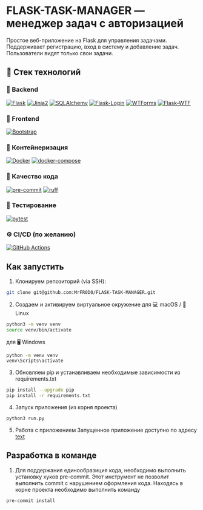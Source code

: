 # FLASK-TASK-MANAGER — менеджер задач с авторизацией
Простое веб-приложение на Flask для управления задачами. Поддерживает регистрацию, вход в систему и добавление задач. Пользователи видят только свои задачи.

## 🧰 Стек технологий

### 🔧 Backend
[![Flask](https://img.shields.io/badge/Flask-2.3+-blue?logo=flask)](https://flask.palletsprojects.com/)
[![Jinja2](https://img.shields.io/badge/Jinja2-3.1+-orange?logo=jinja)](https://jinja.palletsprojects.com/)
[![SQLAlchemy](https://img.shields.io/badge/SQLAlchemy-2.0+-red?logo=sqlalchemy)](https://www.sqlalchemy.org/)
[![Flask-Login](https://img.shields.io/badge/Flask--Login-auth-green)](https://flask-login.readthedocs.io/)
[![WTForms](https://img.shields.io/badge/WTForms-3.1+-lightgrey)](https://wtforms.readthedocs.io/)
[![Flask-WTF](https://img.shields.io/badge/Flask--WTF-1.2+-yellow)](https://flask-wtf.readthedocs.io/)

### 💅 Frontend
[![Bootstrap](https://img.shields.io/badge/Bootstrap_5-CSS_Framework-purple?logo=bootstrap)](https://getbootstrap.com/)

### 🐳 Контейнеризация

[![Docker](https://img.shields.io/badge/Docker-container-blue?logo=docker)](https://www.docker.com/)
[![docker-compose](https://img.shields.io/badge/docker--compose-setup-informational?logo=docker)](https://docs.docker.com/compose/)

### 🧹 Качество кода
[![pre-commit](https://img.shields.io/badge/pre--commit-hooks-yellowgreen?logo=pre-commit)](https://pre-commit.com/)
[![ruff](https://img.shields.io/badge/Ruff-linter-green?logo=python)](https://docs.astral.sh/ruff/)

### 🧪 Тестирование
[![pytest](https://img.shields.io/badge/pytest-testing-yellow?logo=pytest)](https://docs.pytest.org/)

### ⚙️ CI/CD (по желанию)
[![GitHub Actions](https://img.shields.io/badge/GitHub_Actions-CI/CD-blue?logo=githubactions)](https://github.com/features/actions)

## Как запустить
1. Клонируем репозиторий (via SSH):
```bash
git clone git@github.com:MrFR0D0/FLASK-TASK-MANAGER.git
```
2. Создаем и активируем виртуальное окружение
для 💻 macOS / 🐧 Linux
```bash
python3 -m venv venv
source venv/bin/activate
```
для 🖥 Windows
```bash
python -m venv venv
venv\Scripts\activate
```
3. Обновляем pip и устанавливаем необходимые зависимости из requirements.txt
```bash
pip install --upgrade pip
pip install -r requirements.txt
```
4. Запуск приложения (из корня проекта)
```bash
python3 run.py
```
5. Работа с приложением
Запущенное приложение доступно по адресу
[text](http://127.0.0.1:5000)

## Разработка в команде
1. Для поддержания единообразиция кода, необходимо выполнить установку хуков pre-commit. Этот инструмент не позволит выполнить commit с нарушением оформления кода.
Находясь в корне проекта необходимо выполнить команду
```bash
pre-commit install
```
